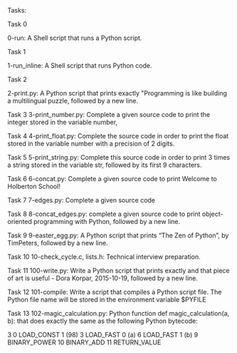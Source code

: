 Tasks:

Task 0

0-run: A Shell script that runs a Python script.

Task 1

1-run_inline: A Shell script that runs Python code.

Task 2

2-print.py: A Python script that prints exactly "Programming is like building a multilingual puzzle, followed by a new line.

Task 3
3-print_number.py: Complete a given source code to print the integer stored in the variable number,

Task 4
4-print_float.py: Complete the source code in order to print the float stored in the variable number with a precision of 2 digits.

Task 5
5-print_string.py: Complete this source code in order to print 3 times a string stored in the variable str, followed by its first 9 characters.

Task 6
6-concat.py: Complete a given source code to print Welcome to Holberton School!

Task 7
7-edges.py: Complete a given source code

Task 8
8-concat_edges.py: complete a given source code to print object-oriented programming with Python, followed by a new line.

Task 9
9-easter_egg.py: A Python script that prints “The Zen of Python”, by TimPeters, followed by a new line.

Task 10
10-check_cycle.c, lists.h: Technical interview preparation.

Task 11
100-write.py: Write a Python script that prints exactly and that piece of art is useful - Dora Korpar, 2015-10-19, followed by a new line.

Task 12
101-compile: Write a script that compiles a Python script file. The Python file name will be stored in the environment variable $PYFILE

Task 13
102-magic_calculation.py:  Python function def magic_calculation(a, b): that does exactly the same as the following Python bytecode:

3           0 LOAD_CONST               1 (98)
              3 LOAD_FAST                0 (a)
              6 LOAD_FAST                1 (b)
              9 BINARY_POWER
             10 BINARY_ADD
             11 RETURN_VALUE
